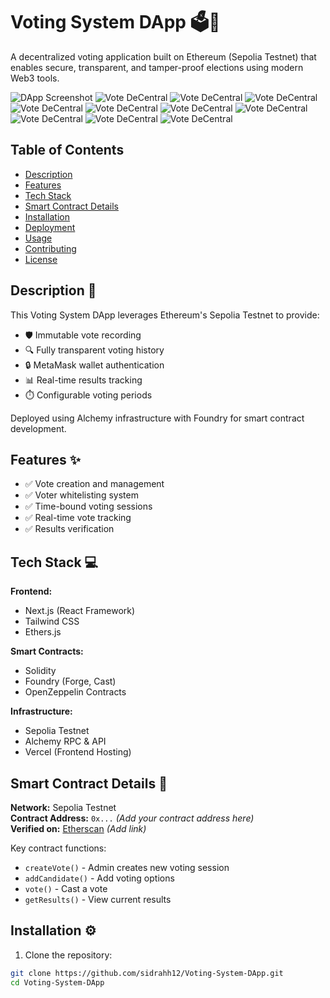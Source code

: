 # Voting System DApp 🗳️🔗

A decentralized voting application built on Ethereum (Sepolia Testnet) that enables secure, transparent, and tamper-proof elections using modern Web3 tools.

![DApp Screenshot](screenshot.png) 
![Vote DeCentral](https://github.com/user-attachments/assets/49bb5000-6b78-4ea4-b50a-f2bd4e1641e2)
![Vote DeCentral](https://github.com/user-attachments/assets/68db7cc2-8695-48c2-9e0a-ced51d9a2922)
![Vote DeCentral](https://github.com/user-attachments/assets/3ae4f305-3701-4bdc-9ee4-3b7f1a863302)
![Vote DeCentral](https://github.com/user-attachments/assets/9e4722e9-205e-4b8c-9194-544c4eeeb3dd)
![Vote DeCentral](https://github.com/user-attachments/assets/f4b23269-52f1-483a-8aee-637db66af271)
![Vote DeCentral](https://github.com/user-attachments/assets/05ad52bb-683f-45a2-bc6e-dcabecabc0f7)
![Vote DeCentral](https://github.com/user-attachments/assets/538da71d-5a80-439d-9b33-b31525b37262)
![Vote DeCentral](https://github.com/user-attachments/assets/f734396e-2e81-497a-a4cc-c158ad2341ff)
![Vote DeCentral](https://github.com/user-attachments/assets/796cf029-cdf7-4770-b6bc-3b72994cf49e)
![Vote DeCentral](https://github.com/user-attachments/assets/91cef692-47c3-4eed-a7a2-575f99cf1be0)









## Table of Contents
- [Description](#description-)
- [Features](#features-)
- [Tech Stack](#tech-stack-)
- [Smart Contract Details](#smart-contract-details-)
- [Installation](#installation-)
- [Deployment](#deployment-)
- [Usage](#usage-)
- [Contributing](#contributing-)
- [License](#license-)

## Description 📖
This Voting System DApp leverages Ethereum's Sepolia Testnet to provide:
- 🛡️ Immutable vote recording
- 🔍 Fully transparent voting history
- 🔒 MetaMask wallet authentication
- 📊 Real-time results tracking
- ⏱️ Configurable voting periods

Deployed using Alchemy infrastructure with Foundry for smart contract development.

## Features ✨
- ✅ Vote creation and management
- ✅ Voter whitelisting system
- ✅ Time-bound voting sessions
- ✅ Real-time vote tracking
- ✅ Results verification

## Tech Stack 💻
**Frontend:**
- Next.js (React Framework)
- Tailwind CSS
- Ethers.js

**Smart Contracts:**
- Solidity
- Foundry (Forge, Cast)
- OpenZeppelin Contracts

**Infrastructure:**
- Sepolia Testnet
- Alchemy RPC & API
- Vercel (Frontend Hosting)

## Smart Contract Details 📜
**Network:** Sepolia Testnet  
**Contract Address:** `0x...` *(Add your contract address here)*  
**Verified on:** [Etherscan](https://sepolia.etherscan.io/) *(Add link)*  

Key contract functions:
- `createVote()` - Admin creates new voting session
- `addCandidate()` - Add voting options
- `vote()` - Cast a vote
- `getResults()` - View current results

## Installation ⚙️
1. Clone the repository:
```bash
git clone https://github.com/sidrahh12/Voting-System-DApp.git
cd Voting-System-DApp
